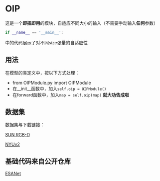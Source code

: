 # OIP
这是一个**即插即用**的模块，自适应不同大小的输入（不需要手动输入**任何**参数）

```python
if __name__ == '__main__':
```
中的代码展示了对不同size张量的自适应性

## 用法
在模型的类定义中，按以下方式处理：
* from OIPModule.py import OIPModule
* 在__init__函数中，加入`self.oip = OIPModule()`
* 在forward函数中，加入`map = self.oip(map)`
**就大功告成啦**

## 数据集
数据集与下载链接：

[SUN RGB-D](https://rgbd.cs.princeton.edu/)

[NYUv2](https://cs.nyu.edu/~silberman/datasets/nyu_depth_v2.html)

## 基础代码来自公开仓库

[ESANet](https://github.com/TUI-NICR/ESANet)

